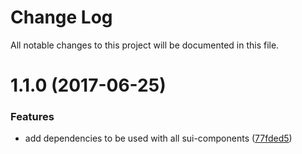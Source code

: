 # Change Log

All notable changes to this project will be documented in this file.

<a name="1.1.0"></a>
# 1.1.0 (2017-06-25)


### Features

* add dependencies to be used with all sui-components ([77fded5](https://github.com/SUI-Components/sui/commit/77fded5))




